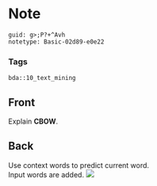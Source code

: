 # Note
```
guid: g>;P?+^Avh
notetype: Basic-02d89-e0e22
```

### Tags
```
bda::10_text_mining
```

## Front
Explain <b>CBOW</b>.

## Back
<div>
  Use context words to predict current word.
</div>
<div>Input words are added. <img src="paste-da7f2b7927a7578117a483ff67e7a60ed2c08799.jpg"></div>
